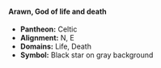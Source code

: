 #### Arawn, God of life and death
- **Pantheon:** Celtic
- **Alignment:** N, E
- **Domains:** Life, Death
- **Symbol:** Black star on gray background
